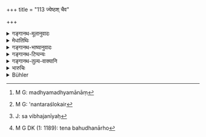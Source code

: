 +++
title = "113 ज्येष्ठश् चैव"

+++

<details><summary>गङ्गानथ-मूलानुवादः</summary>

The eldest and the youngest shall receive their property according to the rule just stated; to those other than the eldest and the youngest, would belong the middlemost share.—(113)
</details>

<details><summary>मेधातिथिः</summary>

त्रिभ्यो ऽधिकपुत्रस्य ज्येष्ठकनिष्ठयोर् गुणवतोर् यथोक्तम् उद्धृत्य बहूनाम् अपि मध्यमानां[^२८५] गुणवतो मधमस्य यश् चत्वारिंशत्तमो भाग उक्तो ऽनन्तरश्लोके[^२८६] बहुभिर् अपि मध्यमैः संविभजनीयः[^२८७] । समगुणानां तु मध्यमानां सर्वेषाम् एकैकस्य पूर्ववचनाच् चत्वारिंशत्तमो भाग उक्त उद्धार्यः । **तेषां स्यान् मध्यमं धनम्** इति उभयथा वचनं व्यज्यते । मधय्मधनं यद् अनन्तरश्लोके निर्दिष्टं तत् सर्वेषां समवायेन दतव्यम् । यदि वा प्रत्येकम् एव ज्येष्ठकनिष्ठताम् अपेक्ष्य । तत्र प्रथमपक्षो निर्गुणेषु युक्तः । ते न बहुधनार्हाः[^२८८] । द्वितीयो गुणवत्स्व् एव ॥ ९.११३ ॥


[^२८८]:
     M G DK (1: 1189): tena bahudhanārho


[^२८७]:
     J: sa vibhajanīyaḥ


[^२८६]:
     M G: 'nantaraślokair


[^२८५]:
     M G: madhyamadhyamānāṃ
</details>

<details><summary>गङ्गानथ-भाष्यानुवादः</summary>

In a case where a man dies leaving more than three sons, the eldest and the youngest shall receive their shares in the manner just stated, if they are duly qualified; and (a) the ‘fortieth part’ which has been ordained ‘for the qualified middlemost’ in the preceding verse, shall be divided among the several middle ones; but (b) when all the middle ones are qualified, each of them shall receive the ‘fortieth part’ of the property. Both these methods of division are indicated by the words of the text—‘to them *would belong the middlemost share*’—*i.e*., (a) the middlemost share allotted to the middle brothers shall be given to all the middle brothel’s conjointly; or (b) every one of them shall get it, in accordance with their relative ages. The former of these would be most proper in the case of all the middle brothers being unqualified; as these do not deserve much property; and the latter method should apply to the ease where all are duly qualified—(113)
</details>

<details><summary>गङ्गानथ-टिप्पन्यः</summary>

This verse is quoted in *Vivādaratnākara* (p. 468), which adds an explanation \[see preceding note\].
</details>

<details><summary>गङ्गानथ-तुल्य-वाक्यानि</summary>

**(verses 9.112-113)**

See Comparative notes for [Verse 9.112].
</details>

<details><summary>भारुचिः</summary>

बहुपुत्रस्य ज्येष्ठकनिष्ठयोर् गुणवतोर् यथोक्तम् उद्धृत्य निर्गुणानां बहूनाम् अपि मध्यमानां गुणवतो मध्यमस्य यश् चत्वारिंशद्भाग उक्तो ऽनन्तरश्लोके स बहुभिर् अपि च मध्यमैर् विभजनीयः । समगुणानां तु मध्यमानां सर्वेषाम् एकैकस्य पूर्ववच् च[त्वा]रिंशद् भाग उद्धार्यः ॥ ९.११३ ॥
</details>

<details><summary>Bühler</summary>

113	Both the eldest and the youngest shall take (their shares) according to (the rule just) stated (each of) those who are between the eldest and the youngest, shall have the share (prescribed for the) middlemost.
</details>
